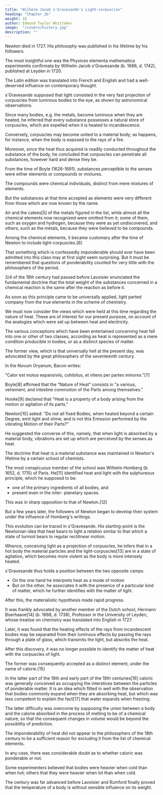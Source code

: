 ```yaml
---
title: "Wilhelm Jacob s'Gravesande's Light-corpuscles"
heading: "Chapter 2b"
weight: 10
author: Edmund Taylor Whittaker
image:  "/covers/history.jpg"
description: ""
---
```



Newton died in 1727. His philosophy was published in his lifetime by his followers. 

<!-- , one at least deserves to be noticed for the sake of the insight which it affords into the state of opinion regarding light, heat, and electricity in the first half of the eighteenth century.  -->

The most insightful one was the Physices elementa mathematica experimentis confirmata by Wilhelm Jacob s'Gravesande (b. 1688, d. 1742), published at Leyden in 1720. 

The Latin edition was translated into French and English and had a well-deserved influence on contemporary thought.

s'Gravesande supposed that light consisted in the very fast projection of corpuscles from luminous bodies to the eye, as shown by astronomical observations.

Since many bodies, e.g. the metals, become luminous when they are heated, he inferred that every substance possesses a natural store of corpuscles, which are expelled when it is heated to incandescence. 

Conversely, corpuscles may become united to a material body; as happens, for instance, when the body is exposed to the rays of a fire. 

Moreover, since the heat thus acquired is readily conducted throughout the substance of the body, he concluded that corpuscles can penetrate all substances, however hard and dense they be.

<!-- Let us here recall the ideas then current regarding the nature of material bodies.  -->

From the time of Boyle (1626-1691), substances perceptible to the senses were either elements or compounds or mixtures.

The compounds were chemical individuals, distinct from mere mixtures of elements. 

But the substances at that time accepted as elements were very different from those which are now known by the name. 

Air and the calees[5] of the metals figured in the list, while almost all the chemical elements now recognized were omitted from it; some of them, such as oxygen and hydrogen, because they were as yet undiscovered, and others, such as the metals, because they were believed to be compounds.

Among the chemical elements, it became customary after the time of Newton to include light-corpuscles.[6] 

That something which is confessedly imponderable should ever have been admitted into this class may at first sight seem surprising. But it must be remembered that questions of ponderability counted for very little with the philosophers of the period. 

3/4 of the 18th century had passed before Lavoisier enunciated the fundamental doctrine that the total weight of the substances concerned in a chemical reaction is the same after the reaction as before it.

As soon as this principle came to be universally applied, light parted company from the true elements in the scheme of chemistry.

We must now consider the views which were held at this time regarding the nature of heat. These are of interest for our present purpose, on account of the analogies which were set up between heat and electricity.

The various conceptions which have been entertained concerning heat fall into one or other of two classes, according as heat is represented as a mere condition producible in bodies, or as a distinct species of matter.

The former view, which is that universally hell at the present day, was advocated by the great philosophers of the seventeenth century. 


In the Novum Oryanum, Bacon writes: 

"Calor est motus expansiviis, cohibitus, et nitens per partes minores."[7] 

Boyle[8] affirmed that the “Nature of Heat” consists in "a various, vehement, and intestine commotion of the Parts among themselves." 

Hooke[9] declared that "Heat is a property of a body arising from the motion or agitation of its parts." 

Newton[10] asked: “Do not all fixed Bodies, when heated beyond a certain Degree, emit light and shine; and is not this Emission performed by the vibrating Motion of their Parts?"

He suggested the converse of this, namely, that when light is absorbed by a material body, vibrations are set up which are perceived by the senses as heat.

The doctrine that heat is a material substance was maintained in Newton's lifetime by a certain school of chemists. 

The most conspicuous member of the school was Wilhelm Homberg (b. 1652, d. 1715) of Paris. He[11] identified heat and light with the sulphureous principle, which he supposed to be:
- one of the primary ingredients of all bodies, and
- present even in the inter- planetary spaces. 

This was in sharp opposition to that of Newton.[12] 

But a few years later, the followers of Newton began to develop their system under the influence of Homberg's writings.

This evolution can be traced in s'Gravesande. His starting-point is the Newtonian idea that heat bears to light a relation similar to that which a state of turmoil bears to regular rectilinear motion. 

Whence, conceiving light as a projection of corpuscles, he infers that in a hot body the material particles and the light-corpuscles[13] are in a state of agitation, which becomes more violent as the body is more intensely heated.

s'Gravesande thus holds a position between the two opposite camps. 

- On the one hand he interprets heat as a mode of motion
- But on the other, he associates it with the presence of a particular kind of matter, which he further identifies with the matter of light. 

After this, the materialistic hypothesis made rapid progress. 

It was frankly advocated by another member of the Dutch school, Hermann Boerhaave[14] (b. 1668, d. 1738), Professor in the University of Leyden, whose treatise on chemistry was translated into English in 1727.

Later, it was found that the heating effects of the rays from incandescent bodies may be separated from their luminous effects by passing the rays through a plate of glass, which transmits the light, but absorbs the heat. 

After this discovery, it was no longer possible to identify the matter of heat with the corpuscles of light. 

The former was consequently accepted as a distinct element, under the name of calorie.[15] 

In the latter part of the 18th and early part of the 19th centuries[16] caloric was generally conceived as occupying the interstices between the particles of ponderable matter. It is an idea which fitted in well with the observation that bodies commonly expand when they are absorbing heat, but which was less competent to explain the fact[17] that water expands when freezing. 

The latter difficulty was overcome by supposing the union between a body and the calorie absorbed in the process of melting to be of a chemical nature; so that the consequent changes in volume would be beyond the possibility of prediction.

The imponderability of heat did not appear to the philosophers of the 18th century to be a sufficient reason for excluding it from the list of chemical elements. 

In any case, there was considerable doubt as to whether caloric was ponderable or not. 

Some experimenters believed that bodies were heavier when cold than when hot; others that they were heavier when lot than when cold. 

The century was far advanced before Lavoisier and Rumford finally proved that the temperature of a body is without sensible influence on its weight.
